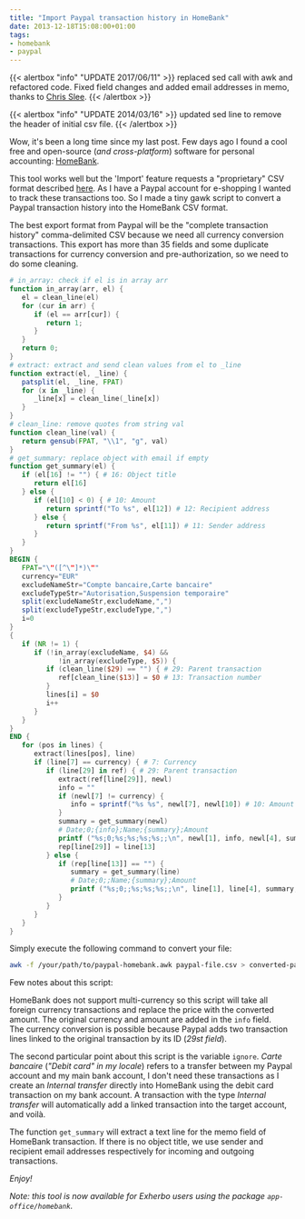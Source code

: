 ```yaml
---
title: "Import Paypal transaction history in HomeBank"
date: 2013-12-18T15:08:00+01:00
tags:
- homebank
- paypal
---
```


{{< alertbox "info" "UPDATE 2017/06/11" >}}
  replaced sed call with awk and refactored
  code. Fixed field changes and added email addresses in memo, thanks to <a href="http://www.linkedin.com/in/christopherslee/">Chris Slee</a>.
{{< /alertbox >}}

{{< alertbox "info" "UPDATE 2014/03/16" >}}
  updated sed line to remove the header of initial csv file.
{{< /alertbox >}}

Wow, it's been a long time since my last post. Few days ago I found a cool free and open-source (_and cross-platform_) software for personal accounting: [HomeBank](http://homebank.free.fr).

This tool works well but the 'Import' feature requests a "proprietary" CSV format described [here](http://homebank.free.fr/help/misc-csvformat.html). As I have a Paypal account for e-shopping I wanted to track these transactions too. So I made a tiny gawk script to convert a Paypal transaction history into the HomeBank CSV format.

The best export format from Paypal will be the "complete transaction history" comma-delimited CSV because we need all currency conversion transactions. This export has more than 35 fields and some duplicate transactions for currency conversion and pre-authorization, so we need to do some cleaning.

``` awk
# in_array: check if el is in array arr
function in_array(arr, el) {
   el = clean_line(el)
   for (cur in arr) {
      if (el == arr[cur]) {
         return 1;
      }
   }
   return 0;
}
# extract: extract and send clean values from el to _line
function extract(el, _line) {
   patsplit(el, _line, FPAT)
   for (x in _line) {
      _line[x] = clean_line(_line[x])
   }
}
# clean_line: remove quotes from string val
function clean_line(val) {
   return gensub(FPAT, "\\1", "g", val)
}
# get_summary: replace object with email if empty
function get_summary(el) {
   if (el[16] != "") { # 16: Object title
      return el[16]
   } else {
      if (el[10] < 0) { # 10: Amount
         return sprintf("To %s", el[12]) # 12: Recipient address
      } else {
         return sprintf("From %s", el[11]) # 11: Sender address
      }
   }
}
BEGIN {
   FPAT="\"([^\"]*)\""
   currency="EUR"
   excludeNameStr="Compte bancaire,Carte bancaire"
   excludeTypeStr="Autorisation,Suspension temporaire"
   split(excludeNameStr,excludeName,",")
   split(excludeTypeStr,excludeType,",")
   i=0
}
{
   if (NR != 1) {
      if (!in_array(excludeName, $4) &&
            !in_array(excludeType, $5)) {
         if (clean_line($29) == "") { # 29: Parent transaction
            ref[clean_line($13)] = $0 # 13: Transaction number
         }
         lines[i] = $0
         i++
      }
   }
}
END {
   for (pos in lines) {
      extract(lines[pos], line)
      if (line[7] == currency) { # 7: Currency
         if (line[29] in ref) { # 29: Parent transaction
            extract(ref[line[29]], newl)
            info = ""
            if (newl[7] != currency) {
               info = sprintf("%s %s", newl[7], newl[10]) # 10: Amount
            }
            summary = get_summary(newl)
            # Date;0;{info};Name;{summary};Amount
            printf ("%s;0;%s;%s;%s;%s;;\n", newl[1], info, newl[4], summary, line[10])
            rep[line[29]] = line[13]
         } else {
            if (rep[line[13]] == "") {
               summary = get_summary(line)
               # Date;0;;Name;{summary};Amount
               printf ("%s;0;;%s;%s;%s;;\n", line[1], line[4], summary, line[10])
            }
         }
      }
   }
}
```

Simply execute the following command to convert your file:

``` bash
awk -f /your/path/to/paypal-homebank.awk paypal-file.csv > converted-paypal-file.csv
```

Few notes about this script:

HomeBank does not support multi-currency so this script will take all foreign currency transactions and replace the price with the converted amount. The original currency and amount are added in the ``info`` field.  
The currency conversion is possible because Paypal adds two transaction lines linked to the original transaction by its ID (_29st field_).

The second particular point about this script is the variable `ignore`. _Carte bancaire_ (_"Debit card" in my locale_) refers to a transfer between my Paypal account and my main bank account, I don't need these transactions as I create an _Internal transfer_ directly into HomeBank using the debit card transaction on my bank account. A transaction with the type _Internal transfer_ will automatically add a linked transaction into the target account, and voilà.

The function `get_summary` will extract a text line for the memo field of HomeBank transaction. If there is no object title, we use sender and recipient email addresses respectively for incoming and outgoing transactions.

_Enjoy!_

_Note: this tool is now available for Exherbo users using the package ``app-office/homebank``._
